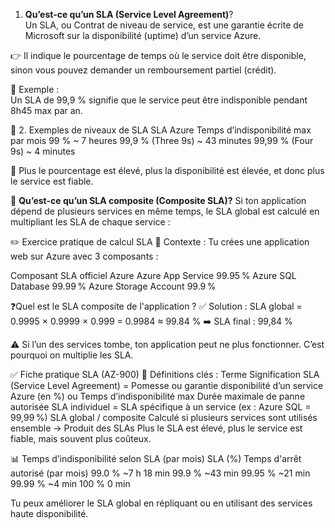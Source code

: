 1. **Qu’est-ce qu’un SLA (Service Level Agreement)**?     
Un SLA, ou Contrat de niveau de service, est une garantie écrite de Microsoft sur la disponibilité (uptime) d’un service Azure.    

👉 Il indique le pourcentage de temps où le service doit être disponible, sinon vous pouvez demander un remboursement partiel (crédit).   

📌 Exemple :     
Un SLA de 99,9 % signifie que le service peut être indisponible pendant 8h45 max par an.

🧮 2. Exemples de niveaux de SLA
SLA Azure	                                     Temps d’indisponibilité max par mois
99 %	                                              ~ 7 heures
99,9 % (Three 9s)	                                  ~ 43 minutes
99,99 % (Four 9s)	                                    ~ 4 minutes

📘 Plus le pourcentage est élevé, plus la disponibilité est élevée, et donc plus le service est fiable.    

🔗 **Qu’est-ce qu’un SLA composite (Composite SLA)?** 
Si ton application dépend de plusieurs services en même temps, le SLA global est calculé en multipliant les SLA de chaque service :    

✏️ Exercice pratique de calcul SLA
💼 Contexte :
Tu crées une application web sur Azure avec 3 composants :

Composant	SLA officiel Azure
Azure App Service	99.95 %
Azure SQL Database	99.99 %
Azure Storage Account	99.9 %

❓Quel est le SLA composite de l'application ?
✅ Solution :
SLA global = 0.9995 × 0.9999 × 0.999 = 0.9984 ≈ 99.84 %
➡️ SLA final : 99,84 %

⚠️ Si l’un des services tombe, ton application peut ne plus fonctionner. C’est pourquoi on multiplie les SLA.

✅ Fiche pratique SLA (AZ-900)
📌 Définitions clés :
Terme	Signification
SLA (Service Level Agreement)  = Pomesse ou garantie disponibilité d’un service Azure (en %) ou Temps d’indisponibilité max	Durée maximale de panne autorisée 
SLA individuel =	SLA spécifique à un service (ex : Azure SQL = 99,99 %)
SLA global / composite	Calculé si plusieurs services sont utilisés ensemble → Produit des SLAs
Plus le SLA est élevé, plus le service est fiable, mais souvent plus coûteux.

📊 Temps d’indisponibilité selon SLA (par mois)
SLA (%)	Temps d'arrêt autorisé (par mois)
99.0 %	~7 h 18 min
99.9 %	~43 min
99.95 %	~21 min
99.99 %	~4 min
100 %	0 min

Tu peux améliorer le SLA global en répliquant ou en utilisant des services haute disponibilité.


